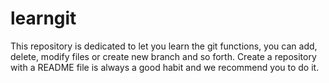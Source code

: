 # learngit
This repository is dedicated to let you learn the git functions, you can add, delete, modify files or create new branch and so forth. Create a repository with a README file is always a good habit and we recommend you to do it.
